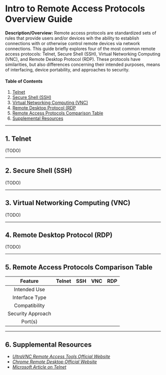 # Intro to Remote Access Protocols Overview Guide

**Description/Overview:** Remote access protocols are standardized sets of rules that provide users and/or devices wih the ability to establish connections with or otherwise control remote devices via network connections. This guide briefly explores four of the most common remote access protocols: Telnet, Secure Shell (SSH), Virtual Networking Computing (VNC), and Remote Desktop Protocol (RDP). These protocols have similarities, but also differences concerning their intended purposes, means of interfacing, device portability, and approaches to security.

#### Table of Contents

1. [Telnet](#telnet)
2. [Secure Shell (SSH)](#ssh)
3. [Virtual Networking Computing (VNC)](#vnc)
4. [Remote Desktop Protocol (RDP](#rdp)
5. [Remote Access Protocols Comparison Table](#table)
6. [Supplemental Resources](#supplemental)

<hr />

## 1. <a name="telnet">Telnet</a>

(TODO)

<hr />

## 2. <a name="ssh">Secure Shell (SSH)</a>

(TODO)

<hr />

## 3. <a name="vnc">Virtual Networking Computing (VNC)</a>

(TODO)

<hr />

## 4. <a name="rdp">Remote Desktop Protocol (RDP)</a>

(TODO)

<hr />

## 5. <a name="table">Remote Access Protocols Comparison Table</a>

| Feature | Telnet | SSH | VNC | RDP |
| :---: | :---: | :---: | :---: | :---: |
| Intended Use | | | | |
| Interface Type | | | | |
| Compatibility | | | | |
| Security Approach | | | | |
| Port(s) | | | | |

<hr />

## 6. <a name="supplemental">Supplemental Resources</a>

* *[UltraVNC Remote Access Tools Official Website](https://uvnc.com/)*
* *[Chrome Remote Desktop Official Website](https://remotedesktop.google.com/)*
* *[Microsoft Article on Telnet](https://learn.microsoft.com/en-us/windows-server/administration/windows-commands/telnet)*
